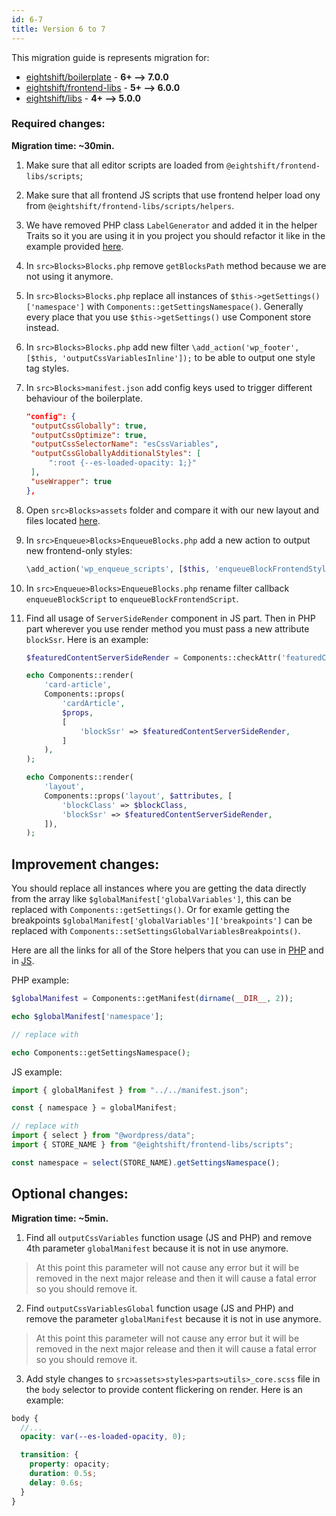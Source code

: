 ```yaml
---
id: 6-7
title: Version 6 to 7
---
```


This migration guide is represents migration for:

- [eightshift/boilerplate](https://github.com/infinum/eightshift-boilerplate/releases/tag/7.0.0) - **6+ --> 7.0.0**
- [eightshift/frontend-libs](https://github.com/infinum/eightshift-frontend-libs/releases/tag/6.0.0) - **5+ --> 6.0.0**
- [eightshift/libs](https://github.com/infinum/eightshift-libs/releases/tag/5.0.0) - **4+ --> 5.0.0**

### Required changes:

**Migration time: ~30min.**

1. Make sure that all editor scripts are loaded from `@eightshift/frontend-libs/scripts`;
2. Make sure that all frontend JS scripts that use frontend helper load ony from `@eightshift/frontend-libs/scripts/helpers`.
3. We have removed PHP class `LabelGenerator` and added it in the helper Traits so it you are using it in you project you should refactor it like in the example provided [here](https://github.com/infinum/eightshift-libs/pull/277).
4. In `src>Blocks>Blocks.php` remove `getBlocksPath` method because we are not using it anymore.
5. In `src>Blocks>Blocks.php` replace all instances of `$this->getSettings()['namespace']` with `Components::getSettingsNamespace()`. Generally every place that you use `$this->getSettings()` use Component store instead.
6. In `src>Blocks>Blocks.php` add new filter `\add_action('wp_footer', [$this, 'outputCssVariablesInline']);` to be able to output one style tag styles.
7. In `src>Blocks>manifest.json` add config keys used to trigger different behaviour of the boilerplate.

   ```json
   "config": {
   	"outputCssGlobally": true,
   	"outputCssOptimize": true,
   	"outputCssSelectorName": "esCssVariables",
   	"outputCssGloballyAdditionalStyles": [
   		":root {--es-loaded-opacity: 1;}"
   	],
   	"useWrapper": true
   },
   ```

8. Open `src>Blocks>assets` folder and compare it with our new layout and files located [here](https://github.com/infinum/eightshift-frontend-libs/tree/feature/variables/blocks/init/src/Blocks/assets).
9. In `src>Enqueue>Blocks>EnqueueBlocks.php` add a new action to output new frontend-only styles:

   ```php
   \add_action('wp_enqueue_scripts', [$this, 'enqueueBlockFrontendStyle'], 50);
   ```

10. In `src>Enqueue>Blocks>EnqueueBlocks.php` rename filter callback `enqueueBlockScript` to `enqueueBlockFrontendScript`.
11. Find all usage of `ServerSideRender` component in JS part. Then in PHP part wherever you use render method you must pass a new attribute `blockSsr`. Here is an example:

    ```php
    $featuredContentServerSideRender = Components::checkAttr('featuredContentServerSideRender', $attributes, $manifest);

    echo Components::render(
    	'card-article',
    	Components::props(
    		'cardArticle',
    		$props,
    		[
    			'blockSsr' => $featuredContentServerSideRender,
    		]
    	),
    );

    echo Components::render(
    	'layout',
    	Components::props('layout', $attributes, [
    		'blockClass' => $blockClass,
    		'blockSsr' => $featuredContentServerSideRender,
    	]),
    );
    ```

## Improvement changes:

You should replace all instances where you are getting the data directly from the array like `$globalManifest['globalVariables']`, this can be replaced with `Components::getSettings()`.
Or for examle getting the breakpoints `$globalManifest['globalVariables']['breakpoints']` can be replaced with `Components::setSettingsGlobalVariablesBreakpoints()`.

Here are all the links for all of the Store helpers that you can use in [PHP](https://github.com/infinum/eightshift-libs/blob/feature/variables/src/Helpers/StoreTrait.php) and in [JS](https://github.com/infinum/eightshift-frontend-libs/blob/feature/variables/scripts/editor/store.js).

PHP example:

```php
$globalManifest = Components::getManifest(dirname(__DIR__, 2));

echo $globalManifest['namespace'];

// replace with

echo Components::getSettingsNamespace();
```

JS example:

```jsx
import { globalManifest } from "../../manifest.json";

const { namespace } = globalManifest;

// replace with
import { select } from "@wordpress/data";
import { STORE_NAME } from "@eightshift/frontend-libs/scripts";

const namespace = select(STORE_NAME).getSettingsNamespace();
```

## Optional changes:

**Migration time: ~5min.**

1. Find all `outputCssVariables` function usage (JS and PHP) and remove 4th parameter `globalManifest` because it is not in use anymore.

> At this point this parameter will not cause any error but it will be removed in the next major release and then it will cause a fatal error so you should remove it.

2. Find `outputCssVariablesGlobal` function usage (JS and PHP) and remove the parameter `globalManifest` because it is not in use anymore.

> At this point this parameter will not cause any error but it will be removed in the next major release and then it will cause a fatal error so you should remove it.

3. Add style changes to `src>assets>styles>parts>utils>_core.scss` file in the `body` selector to provide content flickering on render. Here is an example:

```scss
body {
  //...
  opacity: var(--es-loaded-opacity, 0);

  transition: {
    property: opacity;
    duration: 0.5s;
    delay: 0.6s;
  }
}
```
